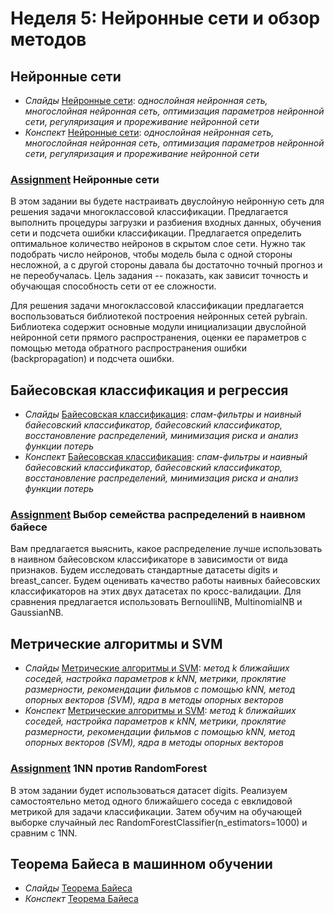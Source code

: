 # Неделя 5: Нейронные сети и обзор методов
## Нейронные сети
  * _Слайды_ [Нейронные сети](week_5/materials/neural-Slides.pdf): _однослойная нейронная сеть, многослойная нейронная сеть, оптимизация параметров нейронной сети, регуляризация и прореживание нейронной сети_
  * _Конспект_ [Нейронные сети](week_5/materials/5-1.Nejronnye_seti.pdf): _однослойная нейронная сеть, многослойная нейронная сеть, оптимизация параметров нейронной сети, регуляризация и прореживание нейронной сети_

### [Assignment](week_5/assignment_1/task_nn.ipynb) Нейронные сети
В этом задании вы будете настраивать двуслойную нейронную сеть для решения задачи многоклассовой классификации. Предлагается выполнить процедуры загрузки и разбиения входных данных, обучения сети и подсчета ошибки классификации. Предлагается определить оптимальное количество нейронов в скрытом слое сети. Нужно так подобрать число нейронов, чтобы модель была с одной стороны несложной, а с другой стороны давала бы достаточно точный прогноз и не переобучалась. Цель задания -- показать, как зависит точность и обучающая способность сети от ее сложности.

Для решения задачи многоклассовой классификации предлагается воспользоваться библиотекой построения нейронных сетей pybrain. Библиотека содержит основные модули инициализации двуслойной нейронной сети прямого распространения, оценки ее параметров с помощью метода обратного распространения ошибки (backpropagation) и подсчета ошибки.

## Байесовская классификация и регрессия
 * _Слайды_ [Байесовская классификация](week_5/materials/bayes-classification-Slides.pdf): _спам-фильтры и наивный байесовский классификатор, байесовский классификатор, восстановление распределений, минимизация риска и анализ функции потерь_
 * _Конспект_ [Байесовская классификация](week_5/materials/5-2.Bajesovskaya_klassifikaciya_i_regressiya.pdf): _спам-фильтры и наивный байесовский классификатор, байесовский классификатор, восстановление распределений, минимизация риска и анализ функции потерь_
 
### [Assignment](week_5/assignment_2/naiv_bayes.ipynb) Выбор семейства распределений в наивном байесе
Вам предлагается выяснить, какое распределение лучше использовать в наивном байесовском классификаторе в зависимости от вида признаков. Будем исследовать стандартные датасеты digits и breast_cancer. Будем оценивать качество работы наивных байесовских классификаторов на этих двух датасетах по кросс-валидации. Для сравнения предлагается использовать BernoulliNB, MultinomialNB и GaussianNB.

## Метрические алгоритмы и SVM
 * _Слайды_ [Метрические алгоритмы и SVM](week_5/materials/knn-Slides.pdf): _метод k ближайших соседей, настройка параметров к kNN, метрики, проклятие размерности, рекомендации фильмов с помощью kNN, метод опорных векторов (SVM), ядра в методы опорных векторов_
 * _Конспект_ [Метрические алгоритмы и SVM](/week_5/materials/5-3.Metricheskie_algoritmy_i_SVM.pdf): _метод k ближайших соседей, настройка параметров к kNN, метрики, проклятие размерности, рекомендации фильмов с помощью kNN, метод опорных векторов (SVM), ядра в методы опорных векторов_
 
### [Assignment](week_5/assignment_3/1NN_vs_RandomForest.ipynb) 1NN против RandomForest
В этом задании будет использоваться датасет digits. Реализуем самостоятельно метод одного ближайшего соседа с евклидовой метрикой для задачи классификации. Затем обучим на обучающей выборке случайный лес RandomForestClassifier(n_estimators=1000) и сравним с 1NN.

## Теорема Байеса в машинном обучении
 * _Слайды_ [Теорема Байеса](week_5/materials/bayes-theorem-Slides.pdf)
 * _Конспект_ [Теорема Байеса](week_5/materials/5-4.Teorema_Bajesa_v_mashinnom_obuchenii.pdf)
